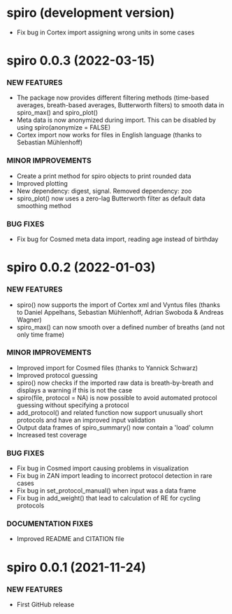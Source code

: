 spiro (development version)
===========================

  * Fix bug in Cortex import assigning wrong units in some cases

spiro 0.0.3 (2022-03-15)
===========================

### NEW FEATURES

  * The package now provides different filtering methods (time-based averages, breath-based averages, Butterworth filters) to smooth data in spiro_max() and spiro_plot()
  * Meta data is now anonymized during import. This can be disabled by using spiro(anonymize = FALSE)
  * Cortex import now works for files in English language (thanks to Sebastian Mühlenhoff)
  
### MINOR IMPROVEMENTS

  * Create a print method for spiro objects to print rounded data
  * Improved plotting
  * New dependency: digest, signal. Removed dependency: zoo
  * spiro_plot() now uses a zero-lag Butterworth filter as default data smoothing method
  
### BUG FIXES

  * Fix bug for Cosmed meta data import, reading age instead of birthday
  

spiro 0.0.2 (2022-01-03)
===========================

### NEW FEATURES

  * spiro() now supports the import of Cortex xml and Vyntus files (thanks to Daniel Appelhans, Sebastian Mühlenhoff, Adrian Swoboda & Andreas Wagner)
  * spiro_max() can now smooth over a defined number of breaths (and not only time frame)
  
### MINOR IMPROVEMENTS

  * Improved import for Cosmed files (thanks to Yannick Schwarz)
  * Improved protocol guessing
  * spiro() now checks if the imported raw data is breath-by-breath and displays a warning if this is not the case
  * spiro(file, protocol = NA) is now possible to avoid automated protocol guessing without specifying a protocol
  * add_protocol() and related function now support unusually short protocols and have an improved input validation
  * Output data frames of spiro_summary() now contain a 'load' column
  * Increased test coverage

  
### BUG FIXES
  * Fix bug in Cosmed import causing problems in visualization
  * Fix bug in ZAN import leading to incorrect protocol detection in rare 
  cases
  * Fix bug in set_protocol_manual() when input was a data frame
  * Fix bug in add_weight() that lead to calculation of RE for cycling protocols
  
### DOCUMENTATION FIXES
  * Improved README and CITATION file

spiro 0.0.1 (2021-11-24)
========================

### NEW FEATURES

  * First GitHub release
